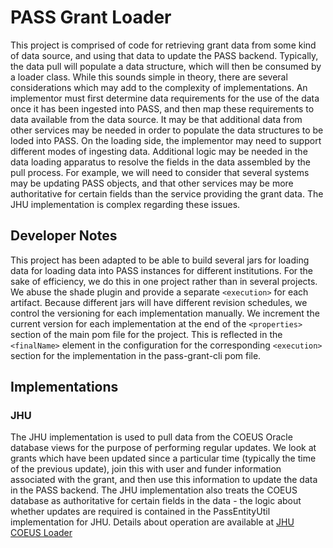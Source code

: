# PASS Grant Loader

This project is comprised of code for retrieving grant data from some kind of data source, and using that data to update the PASS backend. Typically, the data pull 
will populate a data structure, which will then be consumed by a loader class. While this sounds simple in theory, there are several considerations 
which may add to the complexity of implementations. An implementor must first determine data requirements for the use of the data once it has been ingested into PASS,
and then map these requirements to data available from the data source. It may be that additional data from other services may be needed in order to
populate the data structures to be loded into PASS. On the loading side, the implementor may need to support different modes of ingesting data. 
Additional logic may be needed in the data loading apparatus to resolve the fields in the data assembled by the pull process. For example, we will
need to consider that several systems may be updating PASS objects, and that other services may be more authoritative for certain fields than the service 
providing the grant data. The JHU implementation is complex regarding these issues.

## Developer Notes
This project has been adapted to be able to build several jars for loading data for loading data into PASS instances for different institutions.
For the sake of efficiency, we do this in one project rather than in several projects. We abuse the shade plugin and provide a separate `<execution>` for each
artifact. Because different jars will have different revision schedules, we control the versioning for each implementation manually. We increment the current version
for each implementation at the end of the `<properties>` section of the main pom file for the project. This is reflected in the `<finalName>` element in the configuration
for the corresponding `<execution>` section for the implementation in the pass-grant-cli pom file.

## Implementations

### JHU

The JHU implementation is used to pull data from the COEUS Oracle database views for the purpose of performing regular updates.
We look at grants which have been updated since a particular time (typically the time of the previous update), join this
with user and funder information associated with the grant, and then use this information to update the data in the PASS backend.
The JHU implementation also treats the COEUS database as authoritative for certain fields in the data - the logic about whether
updates are required is contained in the PassEntityUtil implementation for JHU. Details about operation are available at
[JHU COEUS Loader](JHU-README.md)